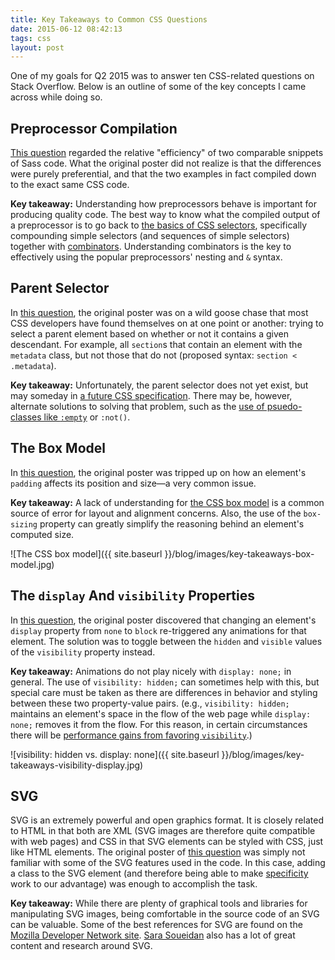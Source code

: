 ```yaml
---
title: Key Takeaways to Common CSS Questions
date: 2015-06-12 08:42:13
tags: css
layout: post
---
```


One of my goals for Q2 2015 was to answer ten CSS-related questions on Stack Overflow. Below is an outline of some of the key concepts I came across while doing so.

## Preprocessor Compilation

[This question](http://stackoverflow.com/questions/29472923/sass-nesting-at-2-levels/29473205) regarded the relative "efficiency" of two comparable snippets of Sass code. What the original poster did not realize is that the differences were purely preferential, and that the two examples in fact compiled down to the exact same CSS code.

**Key takeaway:** Understanding how preprocessors behave is important for producing quality code. The best way to know what the compiled output of a preprocessor is to go back to [the basics of CSS selectors](https://mjswensen.github.io/css-power-ups/introduction-and-selectors/#/3), specifically compounding simple selectors (and sequences of simple selectors) together with [combinators](https://mjswensen.github.io/css-power-ups/introduction-and-selectors/#/7). Understanding combinators is the key to effectively using the popular preprocessors' nesting and `&` syntax.

## Parent Selector

In [this question](http://stackoverflow.com/questions/29528157/nested-div-css-selector/29528204), the original poster was on a wild goose chase that most CSS developers have found themselves on at one point or another: trying to select a parent element based on whether or not it contains a given descendant. For example, all `section`s that contain an element with the `metadata` class, but not those that do not (proposed syntax: `section < .metadata`).

**Key takeaway:** Unfortunately, the parent selector does not yet exist, but may someday in [a future CSS specification](http://www.w3.org/TR/selectors4/). There may be, however, alternate solutions to solving that problem, such as the [use of psuedo-classes like `:empty`](https://mjswensen.github.io/blog/2015/05/11/practical-use-cases-for-the-empty-pseudo-class/) or `:not()`.

## The Box Model

In [this question](http://stackoverflow.com/questions/29753912/figcaption-not-aligning-correctly-under-image/29753979), the original poster was tripped up on how an element's `padding` affects its position and size—a very common issue.

**Key takeaway:** A lack of understanding for [the CSS box model](https://mjswensen.github.io/css-power-ups/the-box-model-and-positioning/#/) is a common source of error for layout and alignment concerns. Also, the use of the `box-sizing` property can greatly simplify the reasoning behind an element's computed size.

![The CSS box model]({{ site.baseurl }}/blog/images/key-takeaways-box-model.jpg)

## The `display` And `visibility` Properties

In [this question](http://stackoverflow.com/questions/30766049/css3-animations-being-triggered-on-display-change/30766624), the original poster discovered that changing an element's `display` property from `none` to `block` re-triggered any animations for that element. The solution was to toggle between the `hidden` and `visible` values of the `visibility` property instead.

**Key takeaway:** Animations do not play nicely with `display: none;` in general. The use of `visibility: hidden;` can sometimes help with this, but special care must be taken as there are differences in behavior and styling between these two property-value pairs. (e.g., `visibility: hidden;` maintains an element's space in the flow of the web page while `display: none;` removes it from the flow. For this reason, in certain circumstances there will be [performance gains from favoring `visibility`](http://csstriggers.com/#display).)

![visibility: hidden vs. display: none]({{ site.baseurl }}/blog/images/key-takeaways-visibility-display.jpg)

## SVG

SVG is an extremely powerful and open graphics format. It is closely related to HTML in that both are XML (SVG images are therefore quite compatible with web pages) and CSS in that SVG elements can be styled with CSS, just like HTML elements. The original poster of [this question](http://stackoverflow.com/questions/30784486/svg-mutiple-images-with-different-behaviors/30786215) was simply not familiar with some of the SVG features used in the code. In this case, adding a class to the SVG element (and therefore being able to make [specificity](https://mjswensen.github.io/css-power-ups/the-cascade-and-specificity/#/2) work to our advantage) was enough to accomplish the task.

**Key takeaway:** While there are plenty of graphical tools and libraries for manipulating SVG images, being comfortable in the source code of an SVG can be valuable. Some of the best references for SVG are found on the [Mozilla Developer Network site](https://developer.mozilla.org/en-US/docs/Web/SVG). [Sara Soueidan](http://sarasoueidan.com/) also has a lot of great content and research around SVG.
